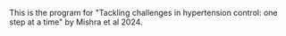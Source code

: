 This is the program for "Tackling challenges in hypertension control: one step at a time" by Mishra et al 2024.
